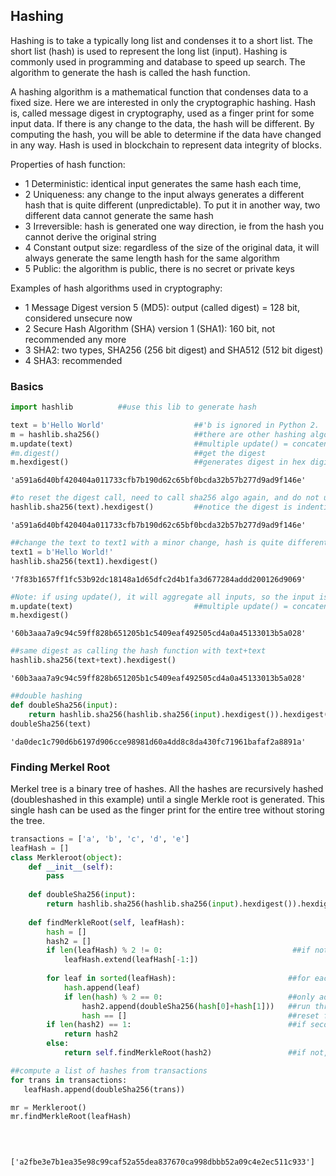 
## Hashing
Hashing is to take a typically long list and condenses it to a short list. The short list (hash) is used to represent the long list (input). Hashing is commonly used in programming and database to speed up search. The algorithm to generate the hash is called the hash function.

A hashing algorithm is a mathematical function that condenses data to a fixed size. Here we are interested in only the cryptographic hashing. Hash is, called message digest in cryptography, used as a finger print for some input data. If there is any change to the data, the hash will be different. By computing the hash, you will be able to determine if the data have changed in any way. Hash is used in blockchain to represent data integrity of blocks.

Properties of hash function:
- 1 Deterministic: identical input generates the same hash each time, 
- 2 Uniqueness: any change to the input always generates a different hash that is quite different (unpredictable). To put it in another way, two different data cannot generate the same hash
- 3 Irreversible: hash is generated one way direction, ie from the hash you cannot derive the original string
- 4 Constant output size: regardless of the size of the original data, it will always generate the same length hash for the same algorithm
- 5 Public: the algorithm is public, there is no secret or private keys

Examples of hash algorithms used in cryptography:
- 1 Message Digest version 5 (MD5): output (called digest) = 128 bit, considered unsecure now
- 2 Secure Hash Algorithm (SHA) version 1 (SHA1): 160 bit, not recommended any more
- 3 SHA2: two types, SHA256 (256 bit digest) and SHA512 (512 bit digest)
- 4 SHA3: recommended

### Basics


```python
import hashlib          ##use this lib to generate hash
```


```python
text = b'Hello World'                    ##'b is ignored in Python 2.
m = hashlib.sha256()                     ##there are other hashing algorithms
m.update(text)                           ##multiple update() = concatenate of the text into a single update call
#m.digest()                              ##get the digest
m.hexdigest()                            ##generates digest in hex digits
```




    'a591a6d40bf420404a011733cfb7b190d62c65bf0bcda32b57b277d9ad9f146e'




```python
#to reset the digest call, need to call sha256 algo again, and do not use update()
hashlib.sha256(text).hexdigest()         ##notice the digest is indentical as before
```




    'a591a6d40bf420404a011733cfb7b190d62c65bf0bcda32b57b277d9ad9f146e'




```python
##change the text to text1 with a minor change, hash is quite different
text1 = b'Hello World!'
hashlib.sha256(text1).hexdigest()
```




    '7f83b1657ff1fc53b92dc18148a1d65dfc2d4b1fa3d677284addd200126d9069'




```python
#Note: if using update(), it will aggregate all inputs, so the input is actually text+text 
m.update(text)                           ##multiple update() = concatenate of the text into a single update call
m.hexdigest()  
```




    '60b3aaa7a9c94c59ff828b651205b1c5409eaf492505cd4a0a45133013b5a028'




```python
##same digest as calling the hash function with text+text
hashlib.sha256(text+text).hexdigest() 
```




    '60b3aaa7a9c94c59ff828b651205b1c5409eaf492505cd4a0a45133013b5a028'




```python
##double hashing
def doubleSha256(input):
    return hashlib.sha256(hashlib.sha256(input).hexdigest()).hexdigest() 
doubleSha256(text)
```




    'da0dec1c790d6b6197d906cce98981d60a4dd8c8da430fc71961bafaf2a8891a'



### Finding Merkel Root
Merkel tree is a binary tree of hashes. All the hashes are recursively hashed (doubleshashed in this example) until a single 
Merkle root is generated. This single hash can be used as the finger print for the entire tree without storing the tree.


```python
transactions = ['a', 'b', 'c', 'd', 'e']
leafHash = []
class Merkleroot(object):
    def __init__(self):
        pass
    
    def doubleSha256(input):
        return hashlib.sha256(hashlib.sha256(input).hexdigest()).hexdigest() 
    
    def findMerkleRoot(self, leafHash):
        hash = []
        hash2 = []
        if len(leafHash) % 2 != 0:                             ##if not even, repeat the last element
            leafHash.extend(leafHash[-1:])
        
        for leaf in sorted(leafHash):                         ##for each leaf
            hash.append(leaf)
            if len(hash) % 2 == 0:                            ##only add secondary hash if there are two first hash
                hash2.append(doubleSha256(hash[0]+hash[1]))   ##run through hash func for both hashes
                hash == []                                    ##reset first hash to empty
        if len(hash2) == 1:                                   ##if secondary hash is only one, we are the root
            return hash2
        else:
            return self.findMerkleRoot(hash2)                 ##if not, recurse with hash2

##compute a list of hashes from transactions
for trans in transactions:
   leafHash.append(doubleSha256(trans))

mr = Merkleroot()
mr.findMerkleRoot(leafHash)

            
        
```




    ['a2fbe3e7b1ea35e98c99caf52a55dea837670ca998dbbb52a09c4e2ec511c933']
